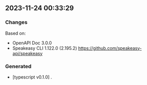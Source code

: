 

## 2023-11-24 00:33:29
### Changes
Based on:
- OpenAPI Doc 3.0.0 
- Speakeasy CLI 1.122.0 (2.195.2) https://github.com/speakeasy-api/speakeasy
### Generated
- [typescript v0.1.0] .